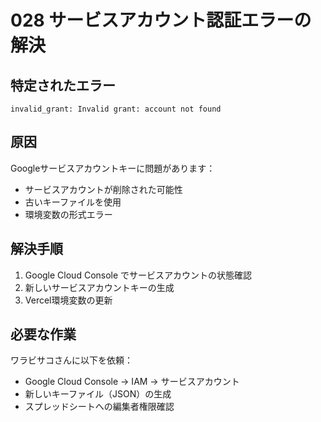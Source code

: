 # 028 サービスアカウント認証エラーの解決

## 特定されたエラー
`invalid_grant: Invalid grant: account not found`

## 原因
Googleサービスアカウントキーに問題があります：
- サービスアカウントが削除された可能性
- 古いキーファイルを使用
- 環境変数の形式エラー

## 解決手順
1. Google Cloud Console でサービスアカウントの状態確認
2. 新しいサービスアカウントキーの生成
3. Vercel環境変数の更新

## 必要な作業
ワラビサコさんに以下を依頼：
- Google Cloud Console → IAM → サービスアカウント
- 新しいキーファイル（JSON）の生成
- スプレッドシートへの編集者権限確認
